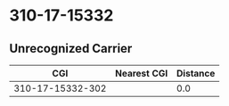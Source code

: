 # 310-17-15332
## Unrecognized Carrier


| CGI | Nearest CGI | Distance |
|-----|-------------|----------|
| 310-17-15332-302 |  | 0.0 |
